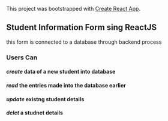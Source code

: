 This project was bootstrapped with [Create React App](https://github.com/facebook/create-react-app).

## Student Information Form sing ReactJS 

this form is connected to a database through backend process

### Users Can
#### *_create_* data of a new student into database
#### *_read_* the entries made into the database earlier 
#### *_update_* existng student details 
#### *_delet_* a studnet details